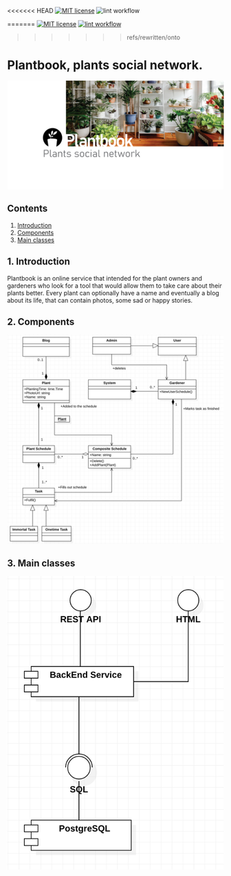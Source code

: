 <<<<<<< HEAD
[![MIT license](https://img.shields.io/badge/License-MIT-blue.svg)](https://github.com/kaatinga/plantbook/blob/main/LICENSE)
![lint workflow](https://github.com/kaatinga/plantbook/actions/workflows/lint.yml/badge.svg)

=======
[![MIT license](https://img.shields.io/badge/License-MIT-blue.svg)](https://lbesson.mit-license.org/)
[![lint workflow](https://github.com/kaatinga/plantbook/actions/workflows/lint.yml/badge.svg)](https://github.com/kaatinga/plantbook/actions?query=workflow%3Agolangci-lint)
>>>>>>> refs/rewritten/onto

# Plantbook, plants social network.

![](README_content/github_plants.png)

## Contents

1. [Introduction](#introduction)
2. [Components](#components)
3. [Main classes](#main-classes)

<a id=introduction>

## 1. Introduction

Plantbook is an online service that intended for the plant owners and gardeners who look for a tool that would allow
them to take care about their plants better. Every plant can optionally have a name and eventually a blog about
its life, that can contain photos, some sad or happy stories.

<a id=components>

## 2. Components

![](README_content/components.png)

<a id=main-classes>

## 3. Main classes

![](README_content/classes.png)

